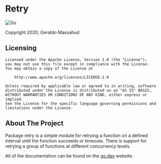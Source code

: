 # Retry

![Go](https://github.com/massahud/retry/workflows/Go/badge.svg)

Copyright 2020, Geraldo Massahud

## Licensing

```
Licensed under the Apache License, Version 2.0 (the "License");
you may not use this file except in compliance with the License.
You may obtain a copy of the License at

    http://www.apache.org/licenses/LICENSE-2.0

Unless required by applicable law or agreed to in writing, software
distributed under the License is distributed on an "AS IS" BASIS,
WITHOUT WARRANTIES OR CONDITIONS OF ANY KIND, either express or implied.
See the License for the specific language governing permissions and
limitations under the License.
```

## About The Project

Package retry is a simple module for retrying a function on a defined interval
until the function succeeds or timeouts. There is support for retrying a
group of functions at different concurrency levels.

All of the documentation can be found on the [go.dev](https://pkg.go.dev/github.com/massahud/retry?tab=doc) website.
